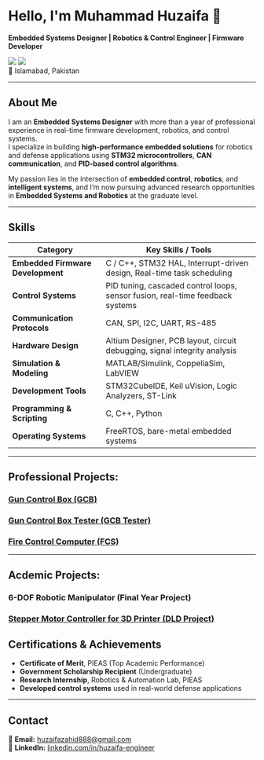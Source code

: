# Hello, I'm Muhammad Huzaifa 👋  
**Embedded Systems Designer | Robotics & Control Engineer | Firmware Developer**

<a href="https://linkedin.com/in/huzaifa-engineer"><img src="https://img.shields.io/badge/-LinkedIn-0072b1?&style=for-the-badge&logo=linkedin&logoColor=white" /></a> 
<a href="mailto:huzaifazahid888@gmail.com"><img src="https://img.shields.io/badge/-Email-D14836?&style=for-the-badge&logo=gmail&logoColor=white" /></a>  
📍 Islamabad, Pakistan  

---

##  About Me
I am an **Embedded Systems Designer** with more than a year of professional experience in real-time firmware development, robotics, and control systems.  
I specialize in building **high-performance embedded solutions** for robotics and defense applications using **STM32 microcontrollers**, **CAN communication**, and **PID-based control algorithms**.  

My passion lies in the intersection of **embedded control**, **robotics**, and **intelligent systems**, and I’m now pursuing advanced research opportunities in **Embedded Systems and Robotics** at the graduate level.

---

##  Skills

| Category | Key Skills / Tools |
|-----------|--------------------|
| **Embedded Firmware Development** | C / C++, STM32 HAL, Interrupt-driven design, Real-time task scheduling |
| **Control Systems** | PID tuning, cascaded control loops, sensor fusion, real-time feedback systems |
| **Communication Protocols** | CAN, SPI, I2C, UART, RS-485 |
| **Hardware Design** | Altium Designer, PCB layout, circuit debugging, signal integrity analysis |
| **Simulation & Modeling** | MATLAB/Simulink, CoppeliaSim, LabVIEW |
| **Development Tools** | STM32CubeIDE, Keil uVision, Logic Analyzers, ST-Link |
| **Programming & Scripting** | C, C++, Python |
| **Operating Systems** | FreeRTOS, bare-metal embedded systems |

---
## Professional Projects:

###  [Gun Control Box (GCB)](https://github.com/HUZAIFA0022/GCB)
  
###  [Gun Control Box Tester (GCB Tester)](https://github.com/HUZAIFA0022/GCB-Tester)

###  [Fire Control Computer (FCS)](https://github.com/HUZAIFA0022/FCS)

---

## Acdemic Projects:

###  6-DOF Robotic Manipulator (Final Year Project)
###  [Stepper Motor Controller for 3D Printer (DLD Project)](https://github.com/HUZAIFA0022/Stepper-Motor-Controller-DLD)
##  Certifications & Achievements
- **Certificate of Merit**, PIEAS (Top Academic Performance)  
- **Government Scholarship Recipient** (Undergraduate)  
- **Research Internship**, Robotics & Automation Lab, PIEAS  
- **Developed control systems** used in real-world defense applications  

---

##  Contact
📧 **Email:** [huzaifazahid888@gmail.com](mailto:huzaifazahid888@gmail.com)  
🔗 **LinkedIn:** [linkedin.com/in/huzaifa-engineer](https://linkedin.com/in/huzaifa-engineer)  

